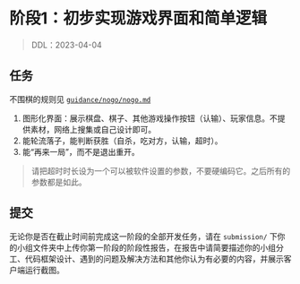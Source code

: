 # 阶段1：初步实现游戏界面和简单逻辑

> DDL：2023-04-04

## 任务

不围棋的规则见 [`guidance/nogo/nogo.md`](../guidance/nogo/nogo.md)

1. 图形化界面：展示棋盘、棋子、其他游戏操作按钮（认输）、玩家信息。不提供素材，网络上搜集或自己设计即可。
2. 能轮流落子，能判断获胜（自杀，吃对方，认输，超时）。
3. 能“再来一局”，而不是退出重开。

> 请把超时时长设为一个可以被软件设置的参数，不要硬编码它。之后所有的参数都是如此。

## 提交

无论你是否在截止时间前完成这一阶段的全部开发任务，请在 `submission/` 下你的小组文件夹中上传你第一阶段的阶段性报告，在报告中请简要描述你的小组分工、代码框架设计、遇到的问题及解决方法和其他你认为有必要的内容，并展示客户端运行截图。

